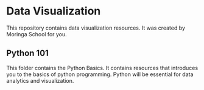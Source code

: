 # Data Visualization

This repository contains data visualization resources. It was created by Moringa School for you.

## Python 101 

This folder contains the Python Basics. It contains resources that introduces you to the basics of python programming. Python will be essential for data analytics and visualization.

